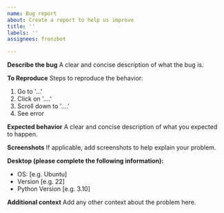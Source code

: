 ```yaml
---
name: Bug report
about: Create a report to help us improve
title: ''
labels: ''
assignees: fronzbot

---
```


**Describe the bug**
A clear and concise description of what the bug is.

**To Reproduce**
Steps to reproduce the behavior:
1. Go to '...'
2. Click on '....'
3. Scroll down to '....'
4. See error

**Expected behavior**
A clear and concise description of what you expected to happen.

**Screenshots**
If applicable, add screenshots to help explain your problem.

**Desktop (please complete the following information):**
 - OS: [e.g. Ubuntu]
 - Version [e.g. 22]
 - Python Version [e.g. 3.10]

**Additional context**
Add any other context about the problem here.
